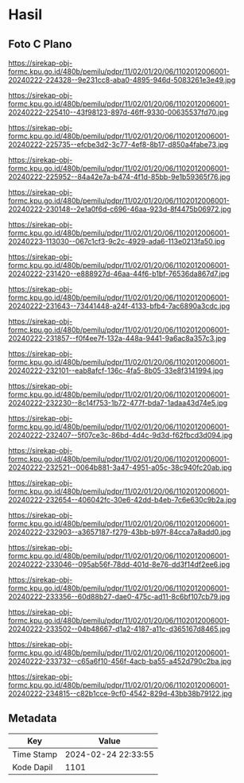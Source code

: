 # Hasil

## Foto C Plano

https://sirekap-obj-formc.kpu.go.id/480b/pemilu/pdpr/11/02/01/20/06/1102012006001-20240222-224328--9e231cc8-aba0-4895-946d-5083261e3e49.jpg

https://sirekap-obj-formc.kpu.go.id/480b/pemilu/pdpr/11/02/01/20/06/1102012006001-20240222-225410--43f98123-897d-46ff-9330-00635537fd70.jpg

https://sirekap-obj-formc.kpu.go.id/480b/pemilu/pdpr/11/02/01/20/06/1102012006001-20240222-225735--efcbe3d2-3c77-4ef8-8b17-d850a4fabe73.jpg

https://sirekap-obj-formc.kpu.go.id/480b/pemilu/pdpr/11/02/01/20/06/1102012006001-20240222-225952--84a42e7a-b474-4f1d-85bb-9e1b59365f76.jpg

https://sirekap-obj-formc.kpu.go.id/480b/pemilu/pdpr/11/02/01/20/06/1102012006001-20240222-230148--2e1a0f6d-c696-46aa-923d-8f4475b06972.jpg

https://sirekap-obj-formc.kpu.go.id/480b/pemilu/pdpr/11/02/01/20/06/1102012006001-20240223-113030--067c1cf3-9c2c-4929-ada6-113e0213fa50.jpg

https://sirekap-obj-formc.kpu.go.id/480b/pemilu/pdpr/11/02/01/20/06/1102012006001-20240222-231420--e888927d-46aa-44f6-b1bf-76536da867d7.jpg

https://sirekap-obj-formc.kpu.go.id/480b/pemilu/pdpr/11/02/01/20/06/1102012006001-20240222-231643--73441448-a24f-4133-bfb4-7ac6890a3cdc.jpg

https://sirekap-obj-formc.kpu.go.id/480b/pemilu/pdpr/11/02/01/20/06/1102012006001-20240222-231857--f0f4ee7f-132a-448a-9441-9a6ac8a357c3.jpg

https://sirekap-obj-formc.kpu.go.id/480b/pemilu/pdpr/11/02/01/20/06/1102012006001-20240222-232101--eab8afcf-136c-4fa5-8b05-33e8f3141994.jpg

https://sirekap-obj-formc.kpu.go.id/480b/pemilu/pdpr/11/02/01/20/06/1102012006001-20240222-232230--8c14f753-1b72-477f-bda7-1adaa43d74e5.jpg

https://sirekap-obj-formc.kpu.go.id/480b/pemilu/pdpr/11/02/01/20/06/1102012006001-20240222-232407--5f07ce3c-86bd-4d4c-9d3d-f62fbcd3d094.jpg

https://sirekap-obj-formc.kpu.go.id/480b/pemilu/pdpr/11/02/01/20/06/1102012006001-20240222-232521--0064b881-3a47-4951-a05c-38c940fc20ab.jpg

https://sirekap-obj-formc.kpu.go.id/480b/pemilu/pdpr/11/02/01/20/06/1102012006001-20240222-232654--406042fc-30e6-42dd-b4eb-7c6e630c9b2a.jpg

https://sirekap-obj-formc.kpu.go.id/480b/pemilu/pdpr/11/02/01/20/06/1102012006001-20240222-232903--a3657187-f279-43bb-b97f-84cca7a8add0.jpg

https://sirekap-obj-formc.kpu.go.id/480b/pemilu/pdpr/11/02/01/20/06/1102012006001-20240222-233046--095ab56f-78dd-401d-8e76-dd3f14df2ee6.jpg

https://sirekap-obj-formc.kpu.go.id/480b/pemilu/pdpr/11/02/01/20/06/1102012006001-20240222-233356--60d88b27-dae0-475c-ad11-8c6bf107cb79.jpg

https://sirekap-obj-formc.kpu.go.id/480b/pemilu/pdpr/11/02/01/20/06/1102012006001-20240222-233502--04b48667-d1a2-4187-a11c-d365167d8465.jpg

https://sirekap-obj-formc.kpu.go.id/480b/pemilu/pdpr/11/02/01/20/06/1102012006001-20240222-233732--c65a6f10-456f-4acb-ba55-a452d790c2ba.jpg

https://sirekap-obj-formc.kpu.go.id/480b/pemilu/pdpr/11/02/01/20/06/1102012006001-20240222-234815--c82b1cce-9cf0-4542-829d-43bb38b79122.jpg


## Metadata

| Key        | Value               |
| ---------- | ------------------- |
| Time Stamp | 2024-02-24 22:33:55 |
| Kode Dapil | 1101                |



